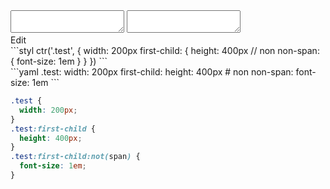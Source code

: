 <div data-size="240" class="code-cont" data-example="non">
    <div class="code">
        <div class="code-wrap">
            <textarea id="stylus"></textarea>
            <textarea id="css"></textarea>
            <div class="edit-code">
                <span>Edit</span>
            </div>
        </div>
    </div>
</div>


<div data-size="240" data-examples="stylus"></div>
```styl
ctr('.test', {
  width: 200px
  first-child: {
    height: 400px
    // non
    non-span: {
      font-size: 1em
    }
  }
})
```

<div data-size="240" data-examples="yaml"></div>
```yaml
.test:
  width: 200px
  first-child:
    height: 400px
    # non
    non-span:
      font-size: 1em
```

```css
.test {
  width: 200px;
}
.test:first-child {
  height: 400px;
}
.test:first-child:not(span) {
  font-size: 1em;
}
```
<div class="cf"></div>
